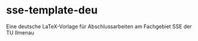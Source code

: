 # sse-template-deu
Eine deutsche LaTeX-Vorlage für Abschlussarbeiten am Fachgebiet SSE der TU Ilmenau
